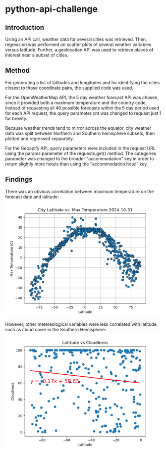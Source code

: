# python-api-challenge

## Introduction
Using an API call, weather data for several cities was retrieved. Then, regression was performed on scatter plots of several weather variables versus latitude.
Further, a geolocation API was used to retrieve places of interest near a subset of cities.

## Method
For generating a list of latitudes and longitudes and for identifying the cities closest to those coordinate pairs, the supplied code was used.

For the OpenWeatherMap API, the 5 day weather forecast API was chosen, since it provided both a maximum temperature and the country code. Instead of requesting all 40 possible forecasts within the 5 day period used for each API request, the query parameter cnt was changed to request just 1 for brevity.

Because weather trends tend to mirror across the equator, city weather data was split between Northern and Southern hemisphere subsets, then plotted and regressed separately.

For the Geoapify API, query parameters were included in the request URL using the params parameter of the requests.get() method. The categories parameter was changed to the broader "accommodation" key in order to return slightly more hotels than using the "accommodation.hotel" key.

## Findings
There was an obvious correlation between maximum temperature on the forecast date and latitude:
![Latitude vs Max Temperature](output_data/Fig1.png)

However, other metereological variables were less correlated with latitude, such as cloud cover in the Southern Hemisphere:
![Latitude vs Cloudiness](output_data/Fig-Latitude_vs_Cloudiness.png)
